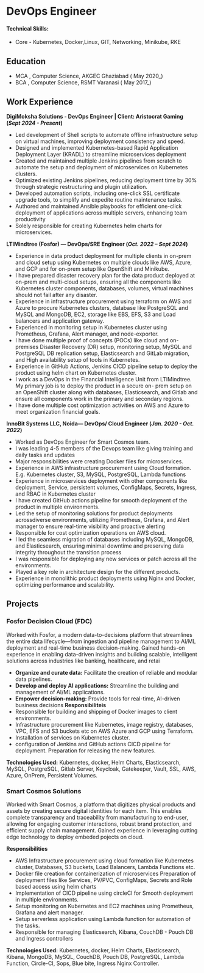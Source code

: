 # DevOps Engineer

#### Technical Skills: 
- Core - Kubernetes, Docker,Linux, GIT, Networking, Minikube, RKE

## Education							       		
- MCA , Computer Science, AKGEC Ghaziabad ( May 2020_)	 			        		
- BCA , Computer Science, RSMT Varanasi ( May 2017_)

## Work Experience
**DigiMoksha Solutions - DevOps Engineer | Client: Aristocrat Gaming (_Sept 2024 - Present_)**
- Led development of Shell scripts to automate offline infrastructure setup on virtual machines, improving deployment consistency and speed.
- Designed and implemented Kubernetes-based Rapid Application Deployment Layer (KRADL) to streamline microservices deployment
- Created and maintained multiple Jenkins pipelines from scratch to automate the setup and deployment of microservices on Kubernetes clusters.
- Optimized existing Jenkins pipelines, reducing deployment time by 30% through strategic restructuring and plugin utilization.
- Developed automation scripts, including one-click SSL certificate upgrade tools, to simplify and expedite routine maintenance tasks.
- Authored and maintained Ansible playbooks for efficient one-click deployment of applications across multiple servers, enhancing team productivity
- Solely responsible for creating Kubernetes helm charts for microservices.

**LTIMindtree (Fosfor) — DevOps/SRE Engineer (_Oct. 2022 – Sept 2024_)**
- Experience in data product deployment for multiple clients in on-prem and cloud setup using Kubernetes on multiple clouds like AWS, Azure, and GCP and for on-prem setup like OpenShift and Minikube.
- I have prepared disaster recovery plan for the data product deployed at on-prem and multi-cloud setups, ensuring all the components like Kubernetes cluster components, databases, volumes, virtual machines should not fail after any disaster.
- Experience in infrastructure procurement using terraform on AWS and Azure to procure Kubernetes clusters, database like PostgreSQL and MySQL and MongoDB, EC2, storage like EBS, EFS, S3 and Load balancers and application gateway.
- Experienced in monitoring setup in Kubernetes cluster using Prometheus, Grafana, Alert manager, and node-exporter.
- I have done multiple proof of concepts (POCs) like cloud and on- premises Disaster Recovery (DR) setup, monitoring setup, MySQL and PostgreSQL DB replication setup, Elasticsearch and GitLab migration, and High availability setup of tools in Kubernetes.
- Experience in GitHub Actions, Jenkins CICD pipeline setup to deploy the product using helm chart on Kubernetes cluster.
- I work as a DevOps in the Financial Intelligence Unit from LTIMindtree. My primary job is to deploy the product in a secure on- prem setup on an OpenShift cluster along with databases, Elasticsearch, and Gitlab and ensure all components work in the primary and secondary regions.
- I have done multiple cost optimization activities on AWS and Azure to meet organization financial goals.

**InnoBit Systems LLC, Noida— DevOps/ Cloud Engineer (_Jan. 2020 - Oct. 2022_)**
- Worked as DevOps Engineer for Smart Cosmos team.
- I was leading 4-5 members of the Devops team like giving training and daily tasks and updates
- Major responsibilities were creating Docker files for microservices.
- Experience in AWS infrastructure procurement using Cloud formation. E.g. Kubernetes cluster, S3, MySQL, PostgreSQL, Lambda functions
- Experience in microservices deployment with other components like deployment, Service, persistent volumes, ConfigMaps, Secrets, Ingress, and RBAC in Kubernetes cluster
- I have created GitHub actions pipeline for smooth deployment of the product in multiple environments.
- Led the setup of monitoring solutions for product deployments acrossdiverse environments, utilizing Prometheus, Grafana, and Alert manager to ensure real-time visibility and proactive alerting
- Responsible for cost optimization operations on AWS cloud.
- I led the seamless migration of databases including MySQL, MongoDB, and Elasticsearch, ensuring minimal downtime and preserving data integrity throughout the transition process
- I was responsible for deploying any new services or patch across all the environments.
- Played a key role in architecture design for the different products.
- Experience in monolithic product deployments using Nginx and Docker, optimizing performance and scalability.



## Projects
### Fosfor Decision Cloud (FDC)
​Worked with Fosfor, a modern data-to-decisions platform that streamlines the entire data lifecycle—from ingestion and pipeline management to AI/ML deployment and real-time business decision-making. Gained hands-on experience in enabling data-driven insights and building scalable, intelligent solutions across industries like banking, healthcare, and retai
- **Organize and curate data:** Facilitate the creation of reliable and modular data pipelines.​
- **Develop and deploy AI applications:** Streamline the building and management of AI/ML applications.​
- **Empower decision-making:** Provide tools for real-time, AI-driven business decisions
**Responsibiliteis**
- Responsible for building and shipping of Docker images to client environments.
- Infrastructure procurement like Kubernetes, image registry, databases, VPC, EFS and S3 buckets etc on AWS Azure and GCP using Terraform.
- Installation of services on Kubernetes cluster.
- configuration of Jenkins and GitHub actions CICD pipeline for deployment. Preparation for releasing the new features.

**Technologies Used:** Kubernetes, docker, Helm Charts, Elasticsearch, MySQL, PostgreSQL, Gitlab Server, Keycloak, Gatekeeper, Vault, SSL, AWS, Azure, OnPrem, Persistent Volumes.

### Smart Cosmos Solutions
Worked with Smart Cosmos, a platform that digitizes physical products and assets by creating secure digital identities for each item. This enables complete transparency and traceability from manufacturing to end-user, allowing for engaging customer interactions, robust brand protection, and efficient supply chain management. Gained experience in leveraging cutting edge technology to deploy embeded pojects on cloud.

**Responsibilities**
- AWS Infrastructure procurement using cloud formation like Kubernetes cluster, Databases, S3 buckets, Load Balancers, Lambda Functions etc.
- Docker file creation for containerization of microservices Preparation of deployment files like Services, PV/PVC, ConfigMaps, Secrets and Role based access using
helm charts
- Implementation of CICD pipeline using circleCI for Smooth deployment in multiple environments.
- Setup monitoring on Kubernetes and EC2 machines using Prometheus, Grafana and alert manager.
- Setup serverless application using Lambda function for automation of the tasks.
- Responsible for managing Elasticsearch, Kibana, CouchDB - Pouch DB and Ingress controllers

**Technologies Used:** Kubernetes, docker, Helm Charts, Elasticsearch, Kibana, MongoDB, MySQL, CouchDB,
Pouch DB, PostgreSQL, Lambda Function, Circle-CI, Sops, Blue bite, Ingress Nginx Controller.



